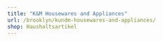 ```yaml
---
title: "K&M Housewares and Appliances"
url: /brooklyn/kundm-housewares-and-appliances/
shop: Haushaltsartikel
---
```

